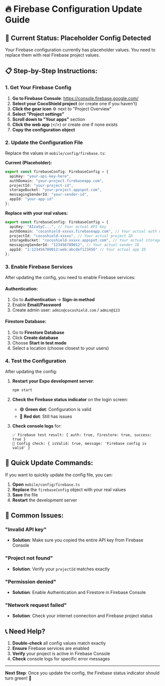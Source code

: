 # 🔥 Firebase Configuration Update Guide

## 🚨 Current Status: Placeholder Config Detected

Your Firebase configuration currently has placeholder values. You need to replace them with real Firebase project values.

## 📋 Step-by-Step Instructions:

### 1. Get Your Firebase Config

1. **Go to Firebase Console**: https://console.firebase.google.com/
2. **Select your CocoShield project** (or create one if you haven't)
3. **Click the gear icon** ⚙️ next to "Project Overview"
4. **Select "Project settings"**
5. **Scroll down to "Your apps"** section
6. **Click the web app** (</>) or create one if none exists
7. **Copy the configuration object**

### 2. Update the Configuration File

Replace the values in `mobile/config/firebase.ts`:

**Current (Placeholder):**
```typescript
export const firebaseConfig: FirebaseConfig = {
  apiKey: "your-api-key-here",
  authDomain: "your-project.firebaseapp.com",
  projectId: "your-project-id",
  storageBucket: "your-project.appspot.com",
  messagingSenderId: "your-sender-id",
  appId: "your-app-id"
};
```

**Replace with your real values:**
```typescript
export const firebaseConfig: FirebaseConfig = {
  apiKey: "AIzaSyC...", // Your actual API key
  authDomain: "cocoshield-xxxxx.firebaseapp.com", // Your actual auth domain
  projectId: "cocoshield-xxxxx", // Your actual project ID
  storageBucket: "cocoshield-xxxxx.appspot.com", // Your actual storage bucket
  messagingSenderId: "123456789012", // Your actual sender ID
  appId: "1:123456789012:web:abcdef123456" // Your actual app ID
};
```

### 3. Enable Firebase Services

After updating the config, you need to enable Firebase services:

#### **Authentication:**
1. Go to **Authentication** → **Sign-in method**
2. Enable **Email/Password**
3. Create admin user: `admin@cocoshield.com` / `admin@123`

#### **Firestore Database:**
1. Go to **Firestore Database**
2. Click **Create database**
3. Choose **Start in test mode**
4. Select a location (choose closest to your users)

### 4. Test the Configuration

After updating the config:

1. **Restart your Expo development server**:
   ```bash
   npm start
   ```

2. **Check the Firebase status indicator** on the login screen:
   - 🟢 **Green dot**: Configuration is valid
   - 🔴 **Red dot**: Still has issues

3. **Check console logs** for:
   ```
   ✅ Firebase test result: { auth: true, firestore: true, success: true }
   🔧 Config check: { isValid: true, message: 'Firebase config is valid' }
   ```

## 🔧 Quick Update Commands:

If you want to quickly update the config file, you can:

1. **Open** `mobile/config/firebase.ts`
2. **Replace** the `firebaseConfig` object with your real values
3. **Save** the file
4. **Restart** the development server

## 🚨 Common Issues:

### "Invalid API key"
- **Solution**: Make sure you copied the entire API key from Firebase Console

### "Project not found"
- **Solution**: Verify your `projectId` matches exactly

### "Permission denied"
- **Solution**: Enable Authentication and Firestore in Firebase Console

### "Network request failed"
- **Solution**: Check your internet connection and Firebase project status

## 📞 Need Help?

1. **Double-check** all config values match exactly
2. **Ensure** Firebase services are enabled
3. **Verify** your project is active in Firebase Console
4. **Check** console logs for specific error messages

---

**Next Step**: Once you update the config, the Firebase status indicator should turn green! 🎉 